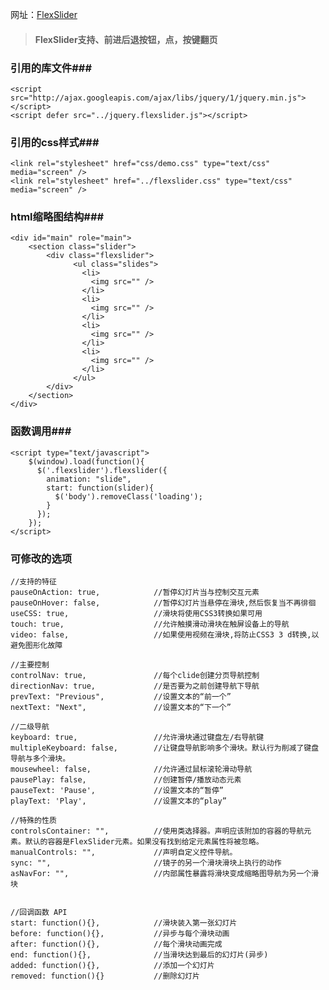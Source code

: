 网址：[FlexSlider](http://www.woothemes.com/flexslider/)

>#### FlexSlider支持、前进后退按钮，点，按键翻页

### 引用的库文件###
	<script src="http://ajax.googleapis.com/ajax/libs/jquery/1/jquery.min.js"></script>
	<script defer src="../jquery.flexslider.js"></script>
### 引用的css样式###
	<link rel="stylesheet" href="css/demo.css" type="text/css" media="screen" />
	<link rel="stylesheet" href="../flexslider.css" type="text/css" media="screen" />
### html缩略图结构###
	<div id="main" role="main">
  		<section class="slider">
		    <div class="flexslider">
				  <ul class="slides">
				    <li>
				      <img src="" />
				    </li>
				    <li>
				      <img src="" />
				    </li>
				    <li>
				      <img src="" />
				    </li>
				    <li>
				      <img src="" />
				    </li>
				  </ul>
			</div>
  		</section>
	</div>

### 函数调用###
	<script type="text/javascript">
	    $(window).load(function(){
	      $('.flexslider').flexslider({
	        animation: "slide",
	        start: function(slider){
	          $('body').removeClass('loading');
	        }
	      });
	    });
	</script>
### 可修改的选项
	//支持的特征
	pauseOnAction: true,            //暂停幻灯片当与控制交互元素
	pauseOnHover: false,            //暂停幻灯片当悬停在滑块,然后恢复当不再徘徊
	useCSS: true,                   //滑块将使用CSS3转换如果可用
	touch: true,                    //允许触摸滑动滑块在触屏设备上的导航
	video: false,                   //如果使用视频在滑块,将防止CSS3 3 d转换,以避免图形化故障
	
	//主要控制
	controlNav: true,               //每个clide创建分页导航控制
	directionNav: true,             //是否要为之前创建导航下导航
	prevText: "Previous",           //设置文本的“前一个”
	nextText: "Next",               //设置文本的“下一个”
	
	//二级导航
	keyboard: true,                 //允许滑块通过键盘左/右导航键
	multipleKeyboard: false,        //让键盘导航影响多个滑块。默认行为削减了键盘导航与多个滑块。
	mousewheel: false,              //允许通过鼠标滚轮滑动导航
	pausePlay: false,               //创建暂停/播放动态元素
	pauseText: 'Pause',             //设置文本的“暂停”
	playText: 'Play',               //设置文本的“play”
	
	//特殊的性质
	controlsContainer: "",          //使用类选择器。声明应该附加的容器的导航元素。默认的容器是FlexSlider元素。如果没有找到给定元素属性将被忽略。
	manualControls: "",             //声明自定义控件导航。
	sync: "",                       //镜子的另一个滑块滑块上执行的动作
	asNavFor: "",                   //内部属性暴露将滑块变成缩略图导航为另一个滑块
	
	                                
	//回调函数 API
	start: function(){},            //滑块装入第一张幻灯片
	before: function(){},           //异步与每个滑块动画
	after: function(){},            //每个滑块动画完成
	end: function(){},              //当滑块达到最后的幻灯片(异步)
	added: function(){},            //添加一个幻灯片
	removed: function(){}           //删除幻灯片
